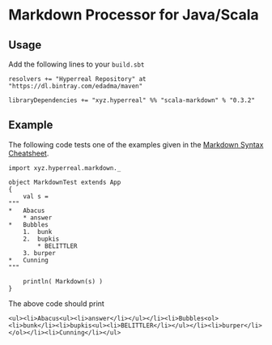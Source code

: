 Markdown Processor for Java/Scala
=================================

## Usage

Add the following lines to your `build.sbt`

	resolvers += "Hyperreal Repository" at "https://dl.bintray.com/edadma/maven"

	libraryDependencies += "xyz.hyperreal" %% "scala-markdown" % "0.3.2"

## Example

The following code tests one of the examples given in the [Markdown Syntax Cheatsheet](http://daringfireball.net/projects/markdown/dingus).

	import xyz.hyperreal.markdown._

	object MarkdownTest extends App
	{
		val s =
	"""
	*   Abacus
		* answer
	*   Bubbles
		1.  bunk
		2.  bupkis
			* BELITTLER
		3. burper
	*   Cunning
	"""

		println( Markdown(s) )
	}
	
The above code should print

	<ul><li>Abacus<ul><li>answer</li></ul></li><li>Bubbles<ol><li>bunk</li><li>bupkis<ul><li>BELITTLER</li></ul></li><li>burper</li></ol></li><li>Cunning</li></ul>